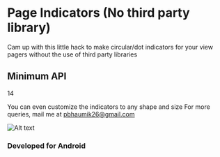 # Page Indicators  (No third party library)
Cam up with this little hack to make circular/dot indicators for your view pagers without the use of third party libraries

## Minimum API 
14

You can even customize the indicators to any shape and size
For more queries, mail me at pbhaumik26@gmail.com

![Alt text](http://i.imgur.com/NUXKnly.png?1 "Screenshot")

### Developed for Android
